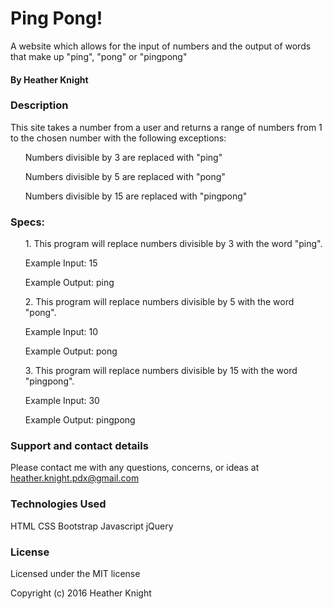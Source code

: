 <h1>Ping Pong!</h1>

A website which allows for the input of numbers and the output of words that make up "ping", "pong" or "pingpong"

<h4>By Heather Knight</h4>

<h3>Description</h3>

This site takes a number from a user and returns a range of numbers from 1 to the chosen number with the following exceptions:

<ol>Numbers divisible by 3 are replaced with "ping"</ol>
<ol>Numbers divisible by 5 are replaced with "pong"</ol>
<ol>Numbers divisible by 15 are replaced with "pingpong"</ol>

<h3>Specs:</h3>
<p>
<ol>1. This program will replace numbers divisible by 3 with the word "ping".</ol>
  <ol>Example Input: 15</ol>
  <ol>Example Output: ping</ol>
  
<ol>2. This program will replace numbers divisible by 5 with the word "pong".</ol>
  <ol>Example Input: 10</ol>
  <ol>Example Output: pong</ol>

<ol>3. This program will replace numbers divisible by 15 with the word "pingpong".</ol>
  <ol>Example Input: 30</ol>
  <ol>Example Output: pingpong </ol>
</p>

<h3>Support and contact details</h3>

Please contact me with any questions, concerns, or ideas at heather.knight.pdx@gmail.com

<h3>Technologies Used</h3>

HTML
CSS
Bootstrap
Javascript
jQuery


<h3>License</h3>

Licensed under the MIT license

Copyright (c) 2016 Heather Knight
